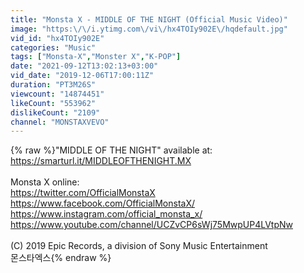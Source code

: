```yaml
---
title: "Monsta X - MIDDLE OF THE NIGHT (Official Music Video)"
image: "https:\/\/i.ytimg.com\/vi\/hx4TOIy902E\/hqdefault.jpg"
vid_id: "hx4TOIy902E"
categories: "Music"
tags: ["Monsta-X","Monster X","K-POP"]
date: "2021-09-12T13:02:13+03:00"
vid_date: "2019-12-06T17:00:11Z"
duration: "PT3M26S"
viewcount: "14874451"
likeCount: "553962"
dislikeCount: "2109"
channel: "MONSTAXVEVO"
---
```

{% raw %}&quot;MIDDLE OF THE NIGHT&quot; available at: <a rel="nofollow" target="blank" href="https://smarturl.it/MIDDLEOFTHENIGHT.MX">https://smarturl.it/MIDDLEOFTHENIGHT.MX</a><br /><br />Monsta X online:<br /><a rel="nofollow" target="blank" href="https://twitter.com/OfficialMonstaX">https://twitter.com/OfficialMonstaX</a> <br /><a rel="nofollow" target="blank" href="https://www.facebook.com/OfficialMonstaX/">https://www.facebook.com/OfficialMonstaX/</a> <br /><a rel="nofollow" target="blank" href="https://www.instagram.com/official_monsta_x/">https://www.instagram.com/official_monsta_x/</a> <br /><a rel="nofollow" target="blank" href="https://www.youtube.com/channel/UCZvCP6sWj75MwpUP4LVtpNw">https://www.youtube.com/channel/UCZvCP6sWj75MwpUP4LVtpNw</a><br /><br />(C) 2019 Epic Records, a division of Sony Music Entertainment<br />몬스타엑스{% endraw %}
